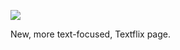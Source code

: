 ![](https://db-feed.s3.amazonaws.com/legacy/Screen_Shot_2019_06_18_at_10_47_46_AM-1560869359221.png)

New, more text-focused, Textflix page.
